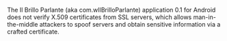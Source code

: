 The Il Brillo Parlante (aka com.wIlBrilloParlante) application 0.1 for Android does not verify X.509 certificates from SSL servers, which allows man-in-the-middle attackers to spoof servers and obtain sensitive information via a crafted certificate.